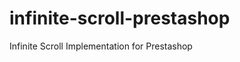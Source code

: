 infinite-scroll-prestashop
==========================

Infinite Scroll Implementation for Prestashop

